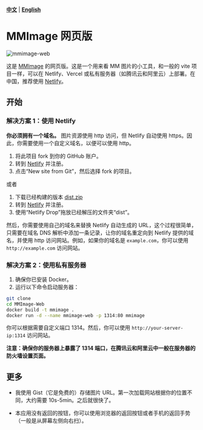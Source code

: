 [**中文**](https://github.com/gaspardruan/MMImage-Web) | [**English**](https://github.com/gaspardruan/MMImage-Web/blob/main/README-EN.md)

# MMImage 网页版

![mmimage-web](https://github.com/user-attachments/assets/f345e115-5fca-4ebd-b883-f8eb91407dbc)


这是 [MMImage](https://github.com/gaspardruan/MMImage) 的网页版。这是一个用来看 MM 图片的小工具，和一般的 vite 项目一样，可以在 Netlify、Vercel 或私有服务器（如腾讯云和阿里云）上部署。在中国，推荐使用 [Netlify](https://www.netlify.com)。

## 开始

### 解决方案 1：使用 Netlify

**你必须拥有一个域名。** 图片资源使用 http 访问，但 Netlify 自动使用 https。因此，你需要使用一个自定义域名，以便可以使用 http。

1. 将此项目 fork 到你的 GitHub 账户。
2. 转到 [Netlify](https://www.netlify.com) 并注册。
3. 点击“New site from Git”，然后选择 fork 的项目。

或者

1. 下载已经构建的版本 [dist.zip](https://github.com/gaspardruan/MMImage-Web/releases)
2. 转到 [Netlify](https://www.netlify.com) 并注册。
3. 使用“Netlify Drop”拖放已经解压的文件夹“dist”。

然后，你需要使用自己的域名来替换 Netlify 自动生成的 URL，这个过程很简单，只需要在域名 DNS 解析中添加一条记录，让你的域名重定向到 Netlify 提供的域名，并使用 http 访问网站。例如，如果你的域名是 `example.com`，你可以使用 `http://example.com` 访问网站。

### 解决方案 2：使用私有服务器

1. 确保你已安装 Docker。
2. 运行以下命令启动服务器：

```bash
git clone
cd MMImage-Web
docker build -t mmimage .
docker run -d --name mmimage-web -p 1314:80 mmimage
```

你可以根据需要自定义端口 1314。然后，你可以使用 `http://your-server-ip:1314` 访问网站。

**注意：确保你的服务器上暴露了 1314 端口，在腾讯云和阿里云中一般在服务器的防火墙设置页面。**

## 更多

- 我使用 Gist（它是免费的）存储图片 URL。第一次加载网站根据你的位置不同，大约需要 10s-5min。之后就很快了。

- 本应用没有返回的按钮，你可以使用浏览器的返回按钮或者手机的返回手势（一般是从屏幕左侧向右扫）。
